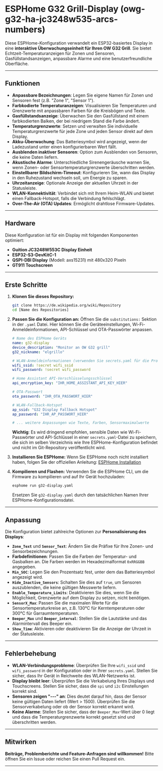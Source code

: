 # ESPHome G32 Grill-Display (owg-g32-ha-jc3248w535-arcs-numbers)

Diese ESPHome-Konfiguration verwandelt ein ESP32-basiertes Display in eine **interaktive Überwachungseinheit für Ihren OW G32 Grill**. Sie bietet Echtzeit-Temperaturanzeigen für Zonen und Sensoren, Gasfüllstandsanzeigen, anpassbare Alarme und eine benutzerfreundliche Oberfläche.

-----

## Funktionen

  * **Anpassbare Bezeichnungen**: Legen Sie eigene Namen für Zonen und Sensoren fest (z.B. "Zone 1", "Sensor 1").
  * **Farbkodierte Temperaturanzeigen**: Visualisieren Sie Temperaturen und Grenzwerte mit anpassbaren Farben für die Kreisbögen und Texte.
  * **Gasfüllstandsanzeige**: Überwachen Sie den Gasfüllstand mit einem farbkodierten Balken, der bei niedrigem Stand die Farbe ändert.
  * **Temperaturgrenzwerte**: Setzen und verwalten Sie individuelle Temperaturgrenzwerte für jede Zone und jeden Sensor direkt auf dem Display.
  * **Akku-Überwachung**: Das Batteriesymbol wird angezeigt, wenn der Ladezustand unter einen konfigurierbaren Wert fällt.
  * **Ausblenden inaktiver Sensoren**: Option zum Ausblenden von Sensoren, die keine Daten liefern.
  * **Akustische Alarme**: Unterschiedliche Sirenengeräusche warnen Sie, wenn Zonen- oder Sensortemperaturgrenzwerte überschritten werden.
  * **Einstellbarer Bildschirm-Timeout**: Konfigurieren Sie, wann das Display in den Ruhezustand wechseln soll, um Energie zu sparen.
  * **Uhrzeitanzeige**: Optionale Anzeige der aktuellen Uhrzeit in der Statusleiste.
  * **WLAN-Konnektivität**: Verbindet sich mit Ihrem Heim-WLAN und bietet einen Fallback-Hotspot, falls die Verbindung fehlschlägt.
  * **Over-The-Air (OTA) Updates**: Ermöglicht drahtlose Firmware-Updates.

-----

## Hardware

Diese Konfiguration ist für ein Display mit folgenden Komponenten optimiert:

  * **Guition JC3248W553C Display Einheit**
  * **ESP32-S3-DevKitC-1**
  * **QSPI-DBI Display** (Modell: axs15231) mit 480x320 Pixeln
  * **GT911 Touchscreen**

-----

## Erste Schritte

1.  **Klonen Sie dieses Repository:**

    ```bash
    git clone https://de.wikipedia.org/wiki/Repository
    cd [Name des Repositories]
    ```

2.  **Passen Sie die Konfiguration an:**
    Öffnen Sie die `substitutions:` Sektion in der `.yaml` Datei. Hier können Sie die Geräteeinstellungen, Wi-Fi-Anmeldeinformationen, API-Schlüssel und OTA-Passwörter anpassen.

    ```yaml
    # Name des ESPHome Geräts
    name: g32-display
    device_description: "Monitor an OW G32 grill"
    g32_nickname: "elgrillo"

    # WLAN-Anmeldeinformationen (verwenden Sie secrets.yaml für die Produktion)
    wifi_ssid: !secret wifi_ssid
    wifi_password: !secret wifi_password

    # Home Assistant API-Verschlüsselungsschlüssel
    api_encryption_key: "IHR_HOME_ASSISTANT_API_KEY_HIER"

    # OTA-Passwort
    ota_password: "IHR_OTA_PASSWORT_HIER"

    # WLAN-Fallback-Hotspot
    ap_ssid: "G32 Display Fallback Hotspot"
    ap_password: "IHR_AP_PASSWORT_HIER"

    # ... weitere Anpassungen wie Texte, Farben, Sensormaximalwerte
    ```

    **Wichtig**: Es wird dringend empfohlen, sensible Daten wie Wi-Fi-Passwörter und API-Schlüssel in einer `secrets.yaml`-Datei zu speichern, die sich im selben Verzeichnis wie Ihre ESPHome-Konfiguration befindet und nicht im Git-Repository veröffentlicht wird.

3.  **Installieren Sie ESPHome:**
    Wenn Sie ESPHome noch nicht installiert haben, folgen Sie der offiziellen Anleitung: [ESPHome Installation](https://www.google.com/search?q=https://esphome.io/guides/getting_started_yaml.html%23installing-esphome)

4.  **Kompilieren und Flashen:**
    Verwenden Sie die ESPHome CLI, um die Firmware zu kompilieren und auf Ihr Gerät hochzuladen:

    ```bash
    esphome run g32-display.yaml
    ```

    Ersetzen Sie `g32-display.yaml` durch den tatsächlichen Namen Ihrer ESPHome-Konfigurationsdatei.

-----

## Anpassung

Die Konfiguration bietet zahlreiche Optionen zur **Personalisierung des Displays**:

  * **`Zone_Text`** und **`Sensor_Text`**: Ändern Sie die Präfixe für Ihre Zonen- und Sensorbezeichnungen.
  * **Farbdefinitionen**: Passen Sie die Farben der Temperatur- und Gasbalken an. Die Farben werden im Hexadezimalformat `0xRRGGBB` angegeben.
  * **`Min_SOC`**: Legen Sie den Prozentsatz fest, unter dem das Batteriesymbol angezeigt wird.
  * **`Hide_Inactive_Sensors`**: Schalten Sie dies auf `true`, um Sensoren auszublenden, die keine gültigen Messwerte liefern.
  * **`Enable_Temperature_Limits`**: Deaktivieren Sie dies, wenn Sie die Möglichkeit, Grenzwerte auf dem Display zu setzen, nicht benötigen.
  * **`SensorX_Max`**: Passen Sie die maximalen Werte für die Sensortemperaturkreise an, z.B. 130°C für Kerntemperaturen oder 300°C für Garraumtemperaturen.
  * **`Beeper_Max`** und **`Beeper_interval`**: Stellen Sie die Lautstärke und das Alarmintervall des Beeper ein.
  * **`Show_Time`**: Aktivieren oder deaktivieren Sie die Anzeige der Uhrzeit in der Statusleiste.

-----

## Fehlerbehebung

  * **WLAN-Verbindungsprobleme**: Überprüfen Sie Ihre `wifi_ssid` und `wifi_password` in der Konfiguration oder in Ihrer `secrets.yaml`. Stellen Sie sicher, dass Ihr Gerät in Reichweite des WLAN-Netzwerks ist.
  * **Display bleibt leer**: Überprüfen Sie die Verkabelung Ihres Displays und Touchscreens. Stellen Sie sicher, dass die `spi` und `i2c` Einstellungen korrekt sind.
  * **Sensoren zeigen "---" an**: Dies deutet darauf hin, dass der Sensor keine gültigen Daten liefert (Wert \> 1500). Überprüfen Sie die Sensorverkabelung oder ob der Sensor korrekt erkannt wird.
  * **Keine Alarme**: Stellen Sie sicher, dass der `Beeper_Max`-Wert über 0 liegt und dass die Temperaturgrenzwerte korrekt gesetzt sind und überschritten werden.

-----

## Mitwirken

**Beiträge, Problemberichte und Feature-Anfragen sind willkommen\!** Bitte öffnen Sie ein Issue oder reichen Sie einen Pull Request ein.

-----
